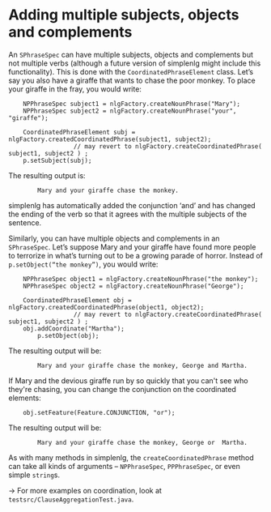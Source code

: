 # Adding multiple subjects, objects and complements #

An `SPhraseSpec` can have multiple subjects, objects and complements but not multiple verbs (although a future version of simplenlg might include this functionality). This is done with the `CoordinatedPhraseElement` class. Let’s say you also have a giraffe that wants to chase the poor monkey. To place your giraffe in the fray, you would write:
```
	NPPhraseSpec subject1 = nlgFactory.createNounPhrase("Mary");
	NPPhraseSpec subject2 = nlgFactory.createNounPhrase("your", "giraffe");

	CoordinatedPhraseElement subj = nlgFactory.createdCoordinatedPhrase(subject1, subject2); 
                  // may revert to nlgFactory.createCoordinatedPhrase( subject1, subject2 ) ;
	p.setSubject(subj);
```
The resulting output is:
```
        Mary and your giraffe chase the monkey.
```

simplenlg has automatically added the conjunction ‘and’ and has changed the ending of the verb so that it agrees with the multiple subjects of the sentence.

Similarly, you can have multiple objects and complements in an `SPhraseSpec`. Let’s suppose Mary and your giraffe have found more people to terrorize in what’s turning out to be a growing parade of horror.  Instead of `p.setObject(“the monkey”)`, you would write:
```
	NPPhraseSpec object1 = nlgFactory.createNounPhrase("the monkey");
	NPPhraseSpec object2 = nlgFactory.createNounPhrase("George");

	CoordinatedPhraseElement obj = nlgFactory.createdCoordinatedPhrase(object1, object2); 
                  // may revert to nlgFactory.createCoordinatedPhrase( subject1, subject2 ) ;
	obj.addCoordinate("Martha");
        p.setObject(obj);
```
The resulting output will be:
```
        Mary and your giraffe chase the monkey, George and Martha.
```

If Mary and the devious giraffe run by so quickly that you can't see who they're chasing, you can change the conjunction on the coordinated elements:
```
	obj.setFeature(Feature.CONJUNCTION, "or");
```
The resulting output will be:
```
        Mary and your giraffe chase the monkey, George or  Martha.
```

As with many methods in simplenlg, the `createCoordinatedPhrase` method can take all kinds of arguments – `NPPhraseSpec`, `PPPhraseSpec`, or even simple `string`s.

→  For more examples on coordination, look at `testsrc/ClauseAggregationTest.java`.